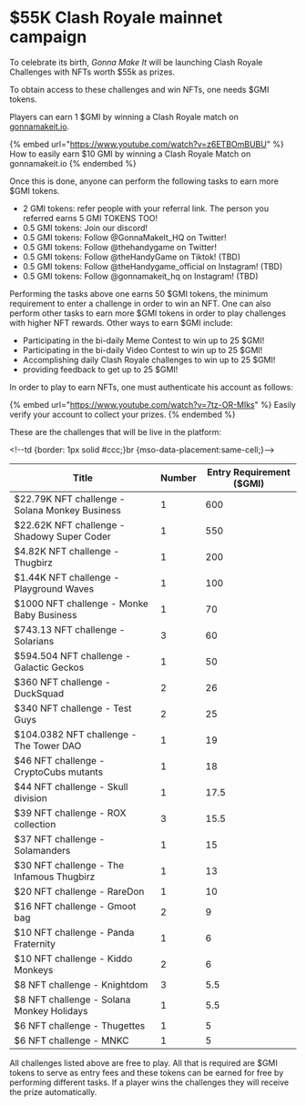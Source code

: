 # $55K Clash Royale mainnet campaign

To celebrate its birth, _Gonna Make It_ will be launching Clash Royale Challenges with NFTs worth $55k as prizes.&#x20;

To obtain access to these challenges and win NFTs, one needs $GMI tokens.

Players can earn 1 $GMI by winning a Clash Royale match on [gonnamakeit.io](https://gonnamakeit.io).&#x20;

{% embed url="https://www.youtube.com/watch?v=z6ETBOmBUBU" %}
How to easily earn $10 GMI by winning a Clash Royale Match on gonnamakeit.io
{% endembed %}

Once this is done, anyone can perform the following tasks to earn more $GMI tokens.&#x20;

* 2 GMI tokens: refer people with your referral link. The person you referred earns 5 GMI TOKENS TOO!&#x20;
* 0.5 GMI tokens: Join our discord!
* 0.5 GMI tokens: Follow @GonnaMakeIt\_HQ on Twitter!&#x20;
* 0.5 GMI tokens: Follow @thehandygame on Twitter!
* 0.5 GMI tokens: Follow @theHandyGame on Tiktok! (TBD)
* 0.5 GMI tokens: Follow @theHandygame\_official on Instagram! (TBD)
* 0.5 GMI tokens: Follow @gonnamakeit\_hq on Instagram! (TBD)

Performing the tasks above one earns 50 $GMI tokens, the minimum requirement to enter a challenge in order to win an NFT. One can also perform other tasks to earn more $GMI tokens in order to play challenges with higher NFT rewards. Other ways to earn $GMI include:

* Participating in the bi-daily Meme Contest to win up to 25 $GMI!&#x20;
* Participating in the bi-daily Video Contest to win up to 25 $GMI!
* Accomplishing daily Clash Royale challenges to win up to 25 $GMI!
* providing feedback to get up to 25 $GMI!

In order to play to earn NFTs, one must authenticate his account as follows:

{% embed url="https://www.youtube.com/watch?v=7tz-OR-Mlks" %}
Easily verify your account to collect your prizes.
{% endembed %}

These are the challenges that will be live in the platform:

\<!--td {border: 1px solid #ccc;}br {mso-data-placement:same-cell;}-->

| Title                                          | Number | Entry Requirement ($GMI) |
| ---------------------------------------------- | ------ | ------------------------ |
| $22.79K NFT challenge - Solana Monkey Business | 1      | 600                      |
| $22.62K NFT challenge - Shadowy Super Coder    | 1      | 550                      |
| $4.82K NFT challenge - Thugbirz                | 1      | 200                      |
| $1.44K NFT challenge - Playground Waves        | 1      | 100                      |
| $1000 NFT challenge - Monke Baby Business      | 1      | 70                       |
| $743.13 NFT challenge - Solarians              | 3      | 60                       |
| $594.504 NFT challenge - Galactic Geckos       | 1      | 50                       |
| $360 NFT challenge - DuckSquad                 | 2      | 26                       |
| $340 NFT challenge - Test Guys                 | 2      | 25                       |
| $104.0382 NFT challenge - The Tower DAO        | 1      | 19                       |
| $46 NFT challenge - CryptoCubs mutants         | 1      | 18                       |
| $44 NFT challenge - Skull division             | 1      | 17.5                     |
| $39 NFT challenge - ROX collection             | 3      | 15.5                     |
| $37 NFT challenge - Solamanders                | 1      | 15                       |
| $30 NFT challenge - The Infamous Thugbirz      | 1      | 13                       |
| $20 NFT challenge - RareDon                    | 1      | 10                       |
| $16 NFT challenge - Gmoot bag                  | 2      | 9                        |
| $10 NFT challenge - Panda Fraternity           | 1      | 6                        |
| $10 NFT challenge - Kiddo Monkeys              | 2      | 6                        |
| $8 NFT challenge - Knightdom                   | 3      | 5.5                      |
| $8 NFT challenge - Solana Monkey Holidays      | 1      | 5.5                      |
| $6 NFT challenge - Thugettes                   | 1      | 5                        |
| $6 NFT challenge - MNKC                        | 1      | 5                        |

All challenges listed above are free to play. All that is required are $GMI tokens to serve as entry fees and these tokens can be earned for free by performing different tasks. If a player wins the challenges they will receive the prize automatically.
